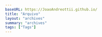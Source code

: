 ```yaml
---
baseURL: https://JoaoAndreottii.github.io/
title: "Arquivo"
layout: "archives"
summary: "archives"
tags: ["Tags"]
---
```

